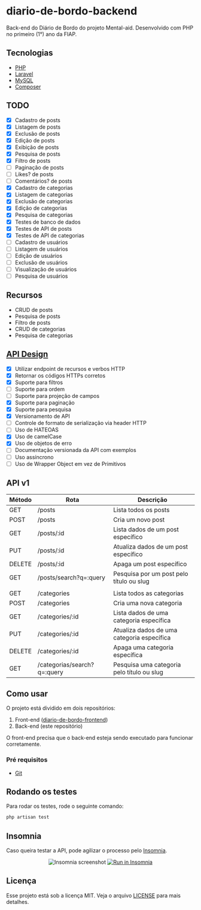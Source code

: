 # diario-de-bordo-backend

Back-end do Diário de Bordo do projeto Mental-aid. Desenvolvido com PHP no primeiro (1°) ano da FIAP.

## Tecnologias

-   [PHP](https://www.php.net/)
-   [Laravel](https://laravel.com/docs/9.x)
-   [MySQL](https://www.mysql.com/)
-   [Composer](https://getcomposer.org/)

## TODO

-   [x] Cadastro de posts
-   [x] Listagem de posts
-   [x] Exclusão de posts
-   [x] Edição de posts
-   [x] Exibição de posts
-   [x] Pesquisa de posts
-   [x] Filtro de posts
-   [ ] Paginação de posts
-   [ ] Likes? de posts
-   [ ] Comentários? de posts
-   [x] Cadastro de categorias
-   [x] Listagem de categorias
-   [x] Exclusão de categorias
-   [x] Edição de categorias
-   [x] Pesquisa de categorias
-   [x] Testes de banco de dados
-   [x] Testes de API de posts
-   [x] Testes de API de categorias
-   [ ] Cadastro de usuários
-   [ ] Listagem de usuários
-   [ ] Edição de usuários
-   [ ] Exclusão de usuários
-   [ ] Visualização de usuários
-   [ ] Pesquisa de usuários

## Recursos

-   CRUD de posts
-   Pesquisa de posts
-   Filtro de posts
-   CRUD de categorias
-   Pesquisa de categorias

## [API Design](https://tomyjaya.github.io/2018/02/01/api-design/)
- [x] Utilizar endpoint de recursos e verbos HTTP
- [x] Retornar os códigos HTTPs corretos
- [x] Suporte para filtros
- [ ] Suporte para ordem
- [ ] Suporte para projeção de campos
- [x] Suporte para paginação
- [x] Suporte para pesquisa
- [x] Versionamento de API
- [ ] Controle de formato de serialização via header HTTP
- [ ] Uso de HATEOAS
- [x] Uso de camelCase
- [x] Uso de objetos de erro
- [ ] Documentação versionada da API com exemplos
- [ ] Uso assíncrono
- [ ] Uso de Wrapper Object em vez de Primitivos

## API v1

| Método | Rota                       | Descrição                                  |
| ------ | -------------------------- | ------------------------------------------ |
| GET    | /posts                     | Lista todos os posts                       |
| POST   | /posts                     | Cria um novo post                          |
| GET    | /posts/:id                 | Lista dados de um post específico          |
| PUT    | /posts/:id                 | Atualiza dados de um post específico       |
| DELETE | /posts/:id                 | Apaga um post específico                   |
| GET    | /posts/search?q=:query     | Pesquisa por um post pelo título ou slug   |
|        |                            |                                            |
| GET    | /categories                | Lista todos as categorias                  |
| POST   | /categories                | Cria uma nova categoria                    |
| GET    | /categories/:id            | Lista dados de uma categoria específica    |
| PUT    | /categories/:id            | Atualiza dados de uma categoria específica |
| DELETE | /categories/:id            | Apaga uma categoria específica             |
| GET    | /categorias/search?q=:query| Pesquisa uma categoria pelo título ou slug |

## Como usar

O projeto está dividido em dois repositórios:

1. Front-end ([diario-de-bordo-frontend](https://github.com/LosSantosBoys/diario-de-bordo-frontend))
2. Back-end (este repositório)

O front-end precisa que o back-end esteja sendo executado para funcionar corretamente.

### Pré requisitos

-   [Git](https://git-scm.com)

## Rodando os testes

Para rodar os testes, rode o seguinte comando:

```bash
php artisan test
```

## Insomnia

Caso queira testar a API, pode agilizar o processo pelo [Insomnia](https://insomnia.rest/).

<p align="center">
  <img src="Insomnia_screenshot.png" alt="Insomnia screenshot">
  <a href="Insomnia_API.json" target="_blank"><img src="https://insomnia.rest/images/run.svg" alt="Run in Insomnia"></a>
</p>

## Licença

Esse projeto está sob a licença MIT. Veja o arquivo [LICENSE](LICENSE) para mais detalhes.